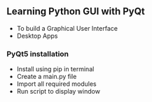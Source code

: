 ## Learning Python GUI with PyQt

- To build a Graphical User Interface
- Desktop Apps

### PyQt5 installation

- Install using pip in terminal
- Create a main.py file
- Import all required modules
- Run script to display window
